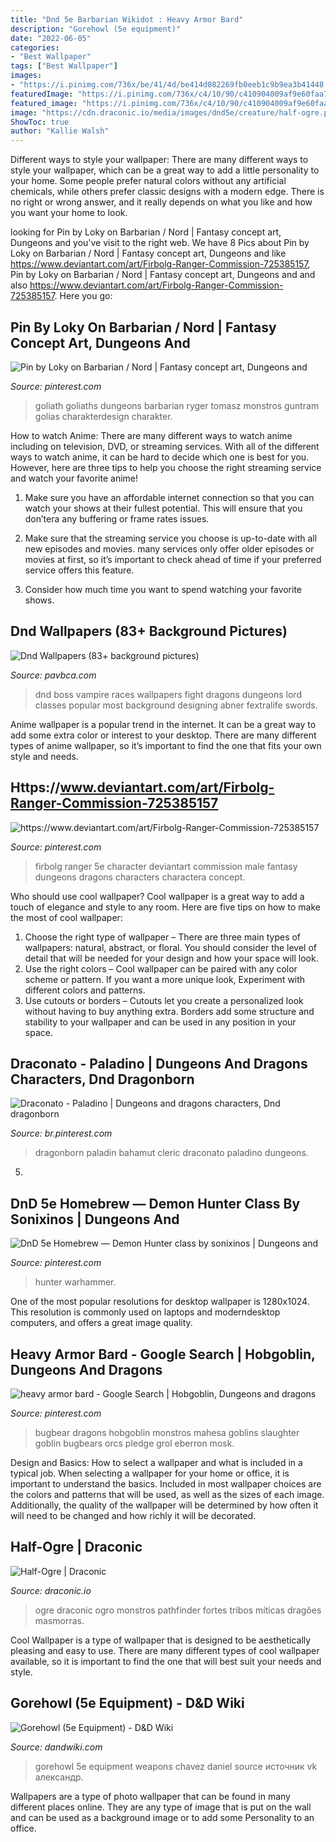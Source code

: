 ```yaml
---
title: "Dnd 5e Barbarian Wikidot : Heavy Armor Bard"
description: "Gorehowl (5e equipment)"
date: "2022-06-05"
categories:
- "Best Wallpaper"
tags: ["Best Wallpaper"]
images:
- "https://i.pinimg.com/736x/be/41/4d/be414d082269fb0eeb1c9b9ea3b41448.jpg"
featuredImage: "https://i.pinimg.com/736x/c4/10/90/c410904009af9e60faa72a2eb53b139c.jpg"
featured_image: "https://i.pinimg.com/736x/c4/10/90/c410904009af9e60faa72a2eb53b139c.jpg"
image: "https://cdn.draconic.io/media/images/dnd5e/creature/half-ogre.png"
ShowToc: true
author: "Kallie Walsh"
---
```



Different ways to style your wallpaper:
There are many different ways to style your wallpaper, which can be a great way to add a little personality to your home. Some people prefer natural colors without any artificial chemicals, while others prefer classic designs with a modern edge. There is no right or wrong answer, and it really depends on what you like and how you want your home to look.

	

		
looking for Pin by Loky on Barbarian / Nord | Fantasy concept art, Dungeons and you've visit to the right web. We have 8 Pics about Pin by Loky on Barbarian / Nord | Fantasy concept art, Dungeons and like https://www.deviantart.com/art/Firbolg-Ranger-Commission-725385157, Pin by Loky on Barbarian / Nord | Fantasy concept art, Dungeons and and also https://www.deviantart.com/art/Firbolg-Ranger-Commission-725385157. Here you go:
		
    
## Pin By Loky On Barbarian / Nord | Fantasy Concept Art, Dungeons And

<img loading=lazy src="https://i.pinimg.com/736x/be/41/4d/be414d082269fb0eeb1c9b9ea3b41448.jpg" onerror="this.onerror=null;this.src='https://tse3.mm.bing.net/th?id=OIP.HOOzDY50EhKow5nmcvaY2gHaH2&amp;pid=15.1';" alt="Pin by Loky on Barbarian / Nord | Fantasy concept art, Dungeons and">

_Source: pinterest.com_

>goliath goliaths dungeons barbarian ryger tomasz monstros guntram golias charakterdesign charakter. 

	

How to watch Anime: There are many different ways to watch anime including on television, DVD, or streaming services.
With all of the different ways to watch anime, it can be hard to decide which one is best for you. However, here are three tips to help you choose the right streaming service and watch your favorite anime!
1. Make sure you have an affordable internet connection so that you can watch your shows at their fullest potential. This will ensure that you don’tera any buffering or frame rates issues.

2. Make sure that the streaming service you choose is up-to-date with all new episodes and movies. many services only offer older episodes or movies at first, so it’s important to check ahead of time if your preferred service offers this feature.

3. Consider how much time you want to spend watching your favorite shows.

    
## Dnd Wallpapers (83+ Background Pictures)

<img loading=lazy src="http://pavbca.com/walldb/original/d/b/8/148863.jpg" onerror="this.onerror=null;this.src='https://tse2.mm.bing.net/th?id=OIP.GMujkxXOQb8nSFcGDCFmMwHaEK&amp;pid=15.1';" alt="Dnd Wallpapers (83+ background pictures)">

_Source: pavbca.com_

>dnd boss vampire races wallpapers fight dragons dungeons lord classes popular most background designing abner fextralife swords. 

	

Anime wallpaper is a popular trend in the internet. It can be a great way to add some extra color or interest to your desktop. There are many different types of anime wallpaper, so it’s important to find the one that fits your own style and needs.

    
## Https://www.deviantart.com/art/Firbolg-Ranger-Commission-725385157

<img loading=lazy src="https://i.pinimg.com/736x/c4/10/90/c410904009af9e60faa72a2eb53b139c.jpg" onerror="this.onerror=null;this.src='https://tse2.mm.bing.net/th?id=OIP.WNBRWihWfH2Uu8ct755TfQHaLd&amp;pid=15.1';" alt="https://www.deviantart.com/art/Firbolg-Ranger-Commission-725385157">

_Source: pinterest.com_

>firbolg ranger 5e character deviantart commission male fantasy dungeons dragons characters charactera concept. 

	

Who should use cool wallpaper?
Cool wallpaper is a great way to add a touch of elegance and style to any room. Here are five tips on how to make the most of cool wallpaper: 
1) Choose the right type of wallpaper – There are three main types of wallpapers: natural, abstract, or floral. You should consider the level of detail that will be needed for your design and how your space will look. 
2) Use the right colors – Cool wallpaper can be paired with any color scheme or pattern. If you want a more unique look, Experiment with different colors and patterns. 
3) Use cutouts or borders – Cutouts let you create a personalized look without having to buy anything extra. Borders add some structure and stability to your wallpaper and can be used in any position in your space.

    
## Draconato - Paladino | Dungeons And Dragons Characters, Dnd Dragonborn

<img loading=lazy src="https://i.pinimg.com/736x/0d/e3/27/0de327da2729058fca8f0f6b4bcd10ba.jpg" onerror="this.onerror=null;this.src='https://tse2.mm.bing.net/th?id=OIP.647cpLH1iJgN0PrIBtHICAHaKe&amp;pid=15.1';" alt="Draconato - Paladino | Dungeons and dragons characters, Dnd dragonborn">

_Source: br.pinterest.com_

>dragonborn paladin bahamut cleric draconato paladino dungeons. 

	

5.

    
## DnD 5e Homebrew — Demon Hunter Class By Sonixinos | Dungeons And

<img loading=lazy src="https://i.pinimg.com/736x/af/11/72/af117200583652f0fd7c6bc93d3252a4.jpg" onerror="this.onerror=null;this.src='https://tse1.mm.bing.net/th?id=OIP.IPdhUTneMC-rCJZ0bmrUogHaKe&amp;pid=15.1';" alt="DnD 5e Homebrew — Demon Hunter class by sonixinos | Dungeons and">

_Source: pinterest.com_

>hunter warhammer. 

	

One of the most popular resolutions for desktop wallpaper is 1280x1024. This resolution is commonly used on laptops and moderndesktop computers, and offers a great image quality.

    
## Heavy Armor Bard - Google Search | Hobgoblin, Dungeons And Dragons

<img loading=lazy src="https://i.pinimg.com/736x/c1/0a/1d/c10a1d7302e9c5c4004447b106bb8f20.jpg" onerror="this.onerror=null;this.src='https://tse1.mm.bing.net/th?id=OIP.YsczTbJOggzL0PoBSIHEugHaGK&amp;pid=15.1';" alt="heavy armor bard - Google Search | Hobgoblin, Dungeons and dragons">

_Source: pinterest.com_

>bugbear dragons hobgoblin monstros mahesa goblins slaughter goblin bugbears orcs pledge grol eberron mosk. 

	

Design and Basics: How to select a wallpaper and what is included in a typical job.
When selecting a wallpaper for your home or office, it is important to understand the basics. Included in most wallpaper choices are the colors and patterns that will be used, as well as the sizes of each image. Additionally, the quality of the wallpaper will be determined by how often it will need to be changed and how richly it will be decorated.

    
## Half-Ogre | Draconic

<img loading=lazy src="https://cdn.draconic.io/media/images/dnd5e/creature/half-ogre.png" onerror="this.onerror=null;this.src='https://tse4.mm.bing.net/th?id=OIP.ho2It4wGYe4ylkfwm6YUiQHaKZ&amp;pid=15.1';" alt="Half-Ogre | Draconic">

_Source: draconic.io_

>ogre draconic ogro monstros pathfinder fortes tribos míticas dragões masmorras. 

	

Cool Wallpaper is a type of wallpaper that is designed to be aesthetically pleasing and easy to use. There are many different types of cool wallpaper available, so it is important to find the one that will best suit your needs and style.

    
## Gorehowl (5e Equipment) - D&amp;D Wiki

<img loading=lazy src="http://www.dandwiki.com/w/images/thumb/c/c7/Gorehowl_paint_final_2.jpg/350px-Gorehowl_paint_final_2.jpg" onerror="this.onerror=null;this.src='https://tse3.mm.bing.net/th?id=OIP.lm-5Ne0EI_45XUK98MY_jAAAAA&amp;pid=15.1';" alt="Gorehowl (5e Equipment) - D&amp;D Wiki">

_Source: dandwiki.com_

>gorehowl 5e equipment weapons chavez daniel source источник vk александр. 

	



Wallpapers are a type of photo wallpaper that can be found in many different places online. They are any type of image that is put on the wall and can be used as a background image or to add some Personality to an office.

